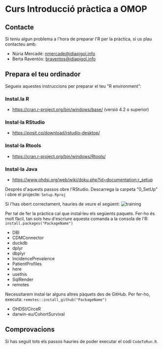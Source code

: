 # Curs Introducció pràctica a OMOP


## Contacte

Si teniu algun problema a l'hora de preparar l'R per la pràctica, si us plau contacteu amb: 
- Núria Mercadé: nmercade@idiapjgol.info
- Berta Raventós: braventos@idiapjgol.info

## Prepara el teu ordinador

Segueix aquestes instruccions per preparar el teu "R environment":  

### Instal.la R
-	https://cran.r-project.org/bin/windows/base/ (versió 4.2 o superior)

### Instal·la RStudio
-	https://posit.co/download/rstudio-desktop/

### Instal·la Rtools
-	https://cran.r-project.org/bin/windows/Rtools/

### Instal·la Java 
- https://www.ohdsi.org/web/wiki/doku.php?id=documentation:r_setup

Després d'aquests passos obre l'RStudio. Descarrega la carpeta "0_SetUp" i obre el projecte: `Setup.Rproj`

Si l'has obert correctament, hauries de veure el següent:
![training](https://github.com/rwepi-idiapjgol/FormacionsIDIAP-IntroduccioOMOP/assets/80947940/15ff913e-be09-4668-84fd-9658446cfd1b)

Per tal de fer la pràctica cal que instal·leu els següents paquets. Fer-ho és molt fàcil, tan sols heu d'escriure aquesta comanda a la consola de l'R: `install.packages("PackageName")`

- DBI
- CDMConnector
- duckdb
- dplyr
- dbplyr
- IncidencePrevalence
- PatientProfiles
- here
- usethis
- SqlRender
- remotes

Necessitarem instal·lar alguns altres pàquets des de GitHub. Per fer-ho, executa:  `remotes::install_github("PackageName")`

- OHDSI/CirceR
- darwin-eu/CohortSurvival

## Comprovacions

Si has seguït tots els passos hauries de poder executar el codi `CodeToRun.R`.

